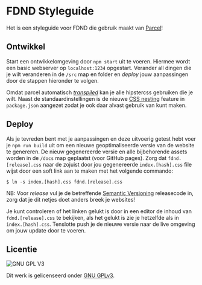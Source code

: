 # FDND Styleguide

Het is een styleguide voor FDND die gebruik maakt van [Parcel](https://parceljs.org/)!

## Ontwikkel

Start een ontwikkelomgeving door `npm start` uit te voeren. Hiermee wordt een
basic webserver op `localhost:1234` opgestart. Verander all dingen die je wilt
veranderen in de `/src` map en folder en _deploy_ jouw aanpassingen door de
stappen hieronder te volgen.

Omdat parcel automatisch [_transpiled_](https://parceljs.org/languages/css/#transpilation)
kan je alle hipstercss gebruiken die je wilt. Naast de standaardinstellingen is
de nieuwe [CSS nesting](https://parceljs.org/languages/css/#nesting) feature in
`package.json` aangezet zodat je ook daar alvast gebruik van kunt maken.

## Deploy

Als je tevreden bent met je aanpassingen en deze uitvoerig getest hebt voer je
`npm run build` uit om een nieuwe geoptimaliseerde versie van de website te
genereren. De nieuw gegenereerde versie en alle bijbehorende assets worden in
de `/docs` map geplaatst (voor GitHub pages). Zorg dat `fdnd.[release].css` naar de
zojuist door jou gegenereerde `index.[hash].css` file wijst door een soft link
aan te maken met het volgende commando:

```
$ ln -s index.[hash].css fdnd.[release].css
```

NB: Voor _release_ vul je de betreffende [Semantic Versioning](https://semver.org/spec/v2.0.0.html)
releasecode in, zorg dat je dit netjes doet anders breek je websites!

Je kunt controleren of het linken gelukt is door in een editor de inhoud van
`fdnd.[release].css` te bekijken, als het gelukt is zie je hetzelfde als in
`index.[hash].css`. Tenslotte push je de nieuwe versie naar de live omgeving om
jouw update door te voeren.

## Licentie

![GNU GPL V3](https://www.gnu.org/graphics/gplv3-127x51.png)

Dit werk is gelicenseerd onder [GNU GPLv3](./LICENSE).

